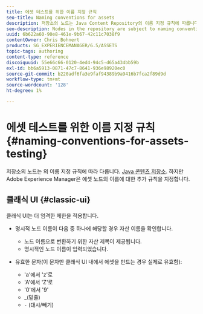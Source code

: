 ```yaml
---
title: 에셋 테스트를 위한 이름 지정 규칙
seo-title: Naming conventions for assets
description: 저장소의 노드는 Java Content Repository의 이름 지정 규칙에 따릅니다. 하지만 Adobe Experience Manager은 에셋 노드의 이름에 대한 추가 규칙을 지정합니다.
seo-description: Nodes in the repository are subject to naming conventions of the Java Content Repository. However, Adobe Experience Manager imposes further conventions for the name of asset nodes.
uuid: 6b622a60-90e8-461e-9b67-42c11c7038f9
contentOwner: Chris Bohnert
products: SG_EXPERIENCEMANAGER/6.5/ASSETS
topic-tags: authoring
content-type: reference
discoiquuid: 55e66c66-0120-4ed4-94c5-d65a434bb59b
exl-id: bb6a5913-0871-47c7-8641-936e98920ec0
source-git-commit: b220adf6fa3e9faf94389b9a9416b7fca2f89d9d
workflow-type: tm+mt
source-wordcount: '128'
ht-degree: 1%

---
```


# 에셋 테스트를 위한 이름 지정 규칙{#naming-conventions-for-assets-testing}

저장소의 노드는 의 이름 지정 규칙에 따라 다릅니다. [Java 콘텐츠 저장소](/help/sites-developing/the-basics.md#java-content-repository). 하지만 Adobe Experience Manager은 에셋 노드의 이름에 대한 추가 규칙을 지정합니다.

## 클래식 UI {#classic-ui}

클래식 UI는 더 엄격한 제한을 적용합니다.

* 명시적 노드 이름이 다음 중 하나에 해당할 경우 자산 이름을 확인합니다.

   * 노드 이름으로 변환하기 위한 자산 제목이 제공됩니다.
   * 명시적인 노드 이름이 입력되었습니다.

* 유효한 문자(이 문자만 클래식 UI 내에서 에셋을 만드는 경우 실제로 유효함):

   * &#39;a&#39;에서 &#39;z&#39;로
   * &#39;A&#39;에서 &#39;Z&#39;로
   * &#39;0&#39;에서 &#39;9&#39;
   * _(밑줄)
   * `-` (대시/빼기)
